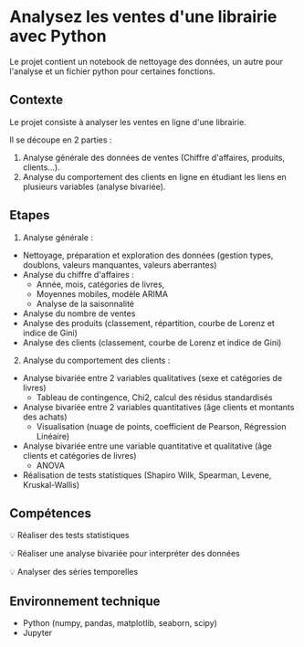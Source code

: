 # Analysez les ventes d'une librairie avec Python
Le projet contient un notebook de nettoyage des données, un autre pour l'analyse et un fichier python pour certaines fonctions.


## Contexte
Le projet consiste à analyser les ventes en ligne d'une librairie.

Il se découpe en 2 parties : 
1.	Analyse générale des données de ventes (Chiffre d'affaires, produits, clients...).
2.	Analyse du comportement des clients en ligne en étudiant les liens en plusieurs variables (analyse bivariée).

## Etapes

1.	Analyse générale :
- Nettoyage, préparation et exploration des données (gestion types, doublons, valeurs manquantes, valeurs aberrantes)
- Analyse du chiffre d'affaires :
    -	Année, mois, catégories de livres, 
    -	Moyennes mobiles, modèle ARIMA
    -	Analyse de la saisonnalité
- Analyse du nombre de ventes
- Analyse des produits (classement, répartition, courbe de Lorenz et indice de Gini)
- Analyse des clients (classement, courbe de Lorenz et indice de Gini)

2.	Analyse du comportement des clients :
- Analyse bivariée entre 2 variables qualitatives (sexe et catégories de livres)
    -	Tableau de contingence, Chi2, calcul des résidus standardisés
- Analyse bivariée entre 2 variables quantitatives (âge clients et montants des achats)
    -	Visualisation (nuage de points, coefficient de Pearson, Régression Linéaire)
- Analyse bivariée entre une variable quantitative et qualitative (âge clients et catégories de livres)
    -	ANOVA
- Réalisation de tests statistiques (Shapiro Wilk, Spearman, Levene, Kruskal-Wallis)


## Compétences

:bulb: Réaliser des tests statistiques

:bulb: Réaliser une analyse bivariée pour interpréter des données

:bulb: Analyser des séries temporelles

## Environnement technique
- Python (numpy, pandas, matplotlib, seaborn, scipy)
- Jupyter


